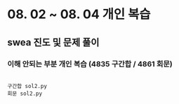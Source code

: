 # 08. 02 ~ 08. 04 개인 복습

## swea 진도 및 문제 풀이

### 이해 안되는 부분 개인 복습 (4835 구간합 / 4861 회문)


```shell

구간합 sol2.py
회문 sol2.py

```